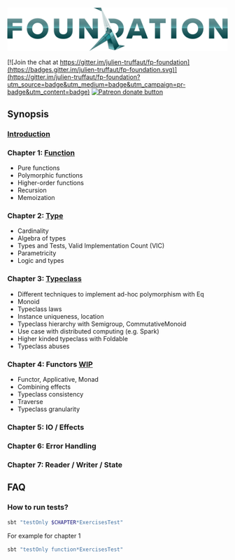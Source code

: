 ![FP Foundation Logo](logo/Foundation.png)<br>

[![Join the chat at https://gitter.im/julien-truffaut/fp-foundation](https://badges.gitter.im/julien-truffaut/fp-foundation.svg)](https://gitter.im/julien-truffaut/fp-foundation?utm_source=badge&utm_medium=badge&utm_campaign=pr-badge&utm_content=badge)
<span class="badge-patreon"><a href="https://www.patreon.com/bePatron?u=10482033" title="Donate to this project using Patreon"><img src="https://img.shields.io/badge/patreon-donate-yellow.svg" alt="Patreon donate button" /></a></span>

## Synopsis

### [Introduction](https://julien-truffaut.github.io/fp-foundation/index.html#1)

### Chapter 1: [Function](https://julien-truffaut.github.io/fp-foundation/Function#1)
*  Pure functions
*  Polymorphic functions
*  Higher-order functions
*  Recursion
*  Memoization

### Chapter 2: [Type](https://julien-truffaut.github.io/fp-foundation/Type#1)
*   Cardinality
*   Algebra of types
*   Types and Tests, Valid Implementation Count (VIC)
*   Parametricity
*   Logic and types

### Chapter 3: [Typeclass](https://julien-truffaut.github.io/fp-foundation/Typeclass#1)
*   Different techniques to implement ad-hoc polymorphism with Eq
*   Monoid
*   Typeclass laws
*   Instance uniqueness, location
*   Typeclass hierarchy with Semigroup, CommutativeMonoid
*   Use case with distributed computing (e.g. Spark)
*   Higher kinded typeclass with Foldable
*   Typeclass abuses

### Chapter 4: Functors [WIP](https://julien-truffaut.github.io/fp-foundation/Functors#1)
*   Functor, Applicative, Monad
*   Combining effects
*   Typeclass consistency
*   Traverse
*   Typeclass granularity

### Chapter 5: IO / Effects

### Chapter 6: Error Handling

### Chapter 7: Reader / Writer / State


## FAQ

### How to run tests?

```bash
sbt "testOnly $CHAPTER*ExercisesTest"
```

For example for chapter 1

```bash
sbt "testOnly function*ExercisesTest"
```